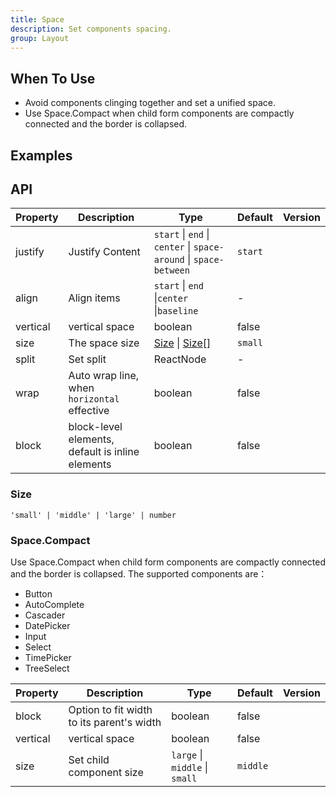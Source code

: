 ```yaml
---
title: Space
description: Set components spacing.
group: Layout
---
```


## When To Use

- Avoid components clinging together and set a unified space.
- Use Space.Compact when child form components are compactly connected and the border is collapsed.

## Examples

<!-- TODO: Component 待开发 -->
<!-- prettier-ignore -->
<!-- <code src="./demo/base.tsx">Basic Usage</code>
<code src="./demo/vertical.tsx">Vertical Space</code>
<code src="./demo/size.tsx">Space Size</code>
<code src="./demo/align.tsx">Align</code>
<code src="./demo/customize.tsx">Customize Size</code>
<code src="./demo/wrap.tsx">Wrap</code>
<code src="./demo/split.tsx">Split</code>
<code src="./demo/compact.tsx">Compact Mode for form component</code>
<code src="./demo/compact-buttons.tsx">Button Compact Mode</code>
<code src="./demo/compact-button-vertical.tsx">Vertical Compact Mode</code>
<code src="./demo/compact-debug.tsx" debug>Input addon debug</code>
<code src="./demo/compact-nested.tsx" debug>Nested Space Compact</code>
<code src="./demo/debug.tsx" debug>Diverse Child</code>
<code src="./demo/gap-in-line.tsx" debug>Flex gap style</code> -->

## API

| Property | Description | Type | Default | Version |
| --- | --- | --- | --- | --- |
| justify | Justify Content | `start` \| `end` \| `center` \| `space-around` \| `space-between` | `start` |  |
| align | Align items | `start` \| `end` \|`center` \|`baseline` | - |  |
| vertical | vertical space | boolean | false |  |
| size | The space size | [Size](#size) \| [Size\[\]](#size) | `small` |  |
| split | Set split | ReactNode | - |  |
| wrap | Auto wrap line, when `horizontal` effective | boolean | false |  |
| block | block-level elements, default is inline elements | boolean | false |  |

### Size

`'small' | 'middle' | 'large' | number`

### Space.Compact

Use Space.Compact when child form components are compactly connected and the border is collapsed. The supported components are：

- Button
- AutoComplete
- Cascader
- DatePicker
- Input
- Select
- TimePicker
- TreeSelect

| Property | Description | Type | Default | Version |
| --- | --- | --- | --- | --- |
| block | Option to fit width to its parent\'s width | boolean | false |  |
| vertical | vertical space | boolean | false |  |
| size | Set child component size | `large` \| `middle` \| `small` | `middle` |  |
